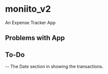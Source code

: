 # moniito_v2

An Expense Tracker App

## Problems with App

## To-Do

-- The Date section in showing the transactions.